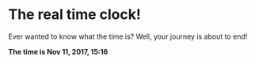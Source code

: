 # The real time clock!

Ever wanted to know what the time is? Well, your journey is about to end!

**The time is Nov 11, 2017, 15:16**